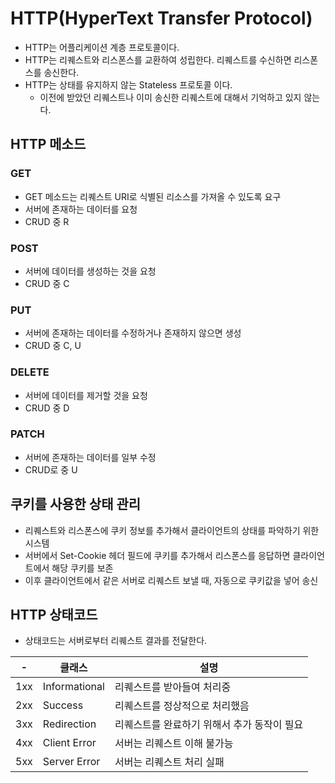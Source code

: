 # HTTP(HyperText Transfer Protocol)
- HTTP는 어플리케이션 계층 프로토콜이다.
- HTTP는 리퀘스트와 리스폰스를 교환하여 성립한다. 리퀘스트를 수신하면 리스폰스를 송신한다.
- HTTP는 상태를 유지하지 않는 Stateless 프로토콜 이다.
  - 이전에 받았던 리퀘스트나 이미 송신한 리퀘스트에 대해서 기억하고 있지 않는다.

## HTTP 메소드

### GET
- GET 메소드는 리퀘스트 URI로 식별된 리소스를 가져올 수 있도록 요구
- 서버에 존재하는 데이터를 요청
- CRUD 중 R

### POST
- 서버에 데이터를 생성하는 것을 요청
- CRUD 중 C

### PUT
- 서버에 존재하는 데이터를 수정하거나 존재하지 않으면 생성
- CRUD 중 C, U

### DELETE
- 서버에 데이터를 제거할 것을 요청
- CRUD 중 D

### PATCH
- 서버에 존재하는 데이터를 일부 수정
- CRUD로 중 U

## 쿠키를 사용한 상태 관리
- 리퀘스트와 리스폰스에 쿠키 정보를 추가해서 클라이언트의 상태를 파악하기 위한 시스템
- 서버에서 Set-Cookie 헤더 필드에 쿠키를 추가해서 리스폰스를 응답하면 클라이언트에서 해당 쿠키를 보존
- 이후 클라이언트에서 같은 서버로 리퀘스트 보낼 때, 자동으로 쿠키값을 넣어 송신

## HTTP 상태코드
- 상태코드는 서버로부터 리퀘스트 결과를 전달한다.

|-|클래스|설명|
|-----|-------------|-----------------------|
|1xx|Informational|리퀘스트를 받아들여 처리중|
|2xx|Success|리퀘스트를 정상적으로 처리했음|
|3xx|Redirection|리퀘스트를 완료하기 위해서 추가 동작이 필요|
|4xx|Client Error|서버는 리퀘스트 이해 불가능|
|5xx|Server Error|서버는 리퀘스트 처리 실패|

